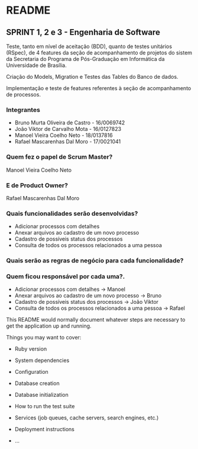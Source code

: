 # README
## SPRINT 1, 2 e 3 - Engenharia de Software
 Teste, tanto em nível de aceitação (BDD), quanto de testes unitários (RSpec), de 4 features da seção de acompanhamento de projetos do sistem da Secretaria do Programa de Pós-Graduação em Informática da Universidade de Brasília.
 
 Criação do Models, Migration e Testes das Tables do Banco de dados.
 
 Implementação e teste de features referentes à seção de acompanhamento de processos.

### Integrantes
* Bruno Murta Oliveira de Castro - 16/0069742
* João Viktor de Carvalho Mota - 16/0127823
* Manoel Vieira Coelho Neto - 18/0137816
* Rafael Mascarenhas Dal Moro - 17/0021041


### Quem fez o papel de Scrum Master?
Manoel Vieira Coelho Neto

### E de Product Owner?
Rafael Mascarenhas Dal Moro

### Quais funcionalidades serão desenvolvidas?
* Adicionar processos com detalhes
* Anexar arquivos ao cadastro de um novo processo
* Cadastro de possíveis status dos processos
* Consulta de todos os processos relacionados a uma pessoa

### Quais serão as regras de negócio para cada funcionalidade?

### Quem ficou responsável por cada uma?.
* Adicionar processos com detalhes -> Manoel
* Anexar arquivos ao cadastro de um novo processo -> Bruno
* Cadastro de possíveis status dos processos -> João Viktor
* Consulta de todos os processos relacionados a uma pessoa -> Rafael 


This README would normally document whatever steps are necessary to get the
application up and running.

Things you may want to cover:

* Ruby version

* System dependencies

* Configuration

* Database creation

* Database initialization

* How to run the test suite

* Services (job queues, cache servers, search engines, etc.)

* Deployment instructions

* ...
